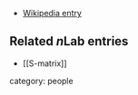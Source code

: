 

* [Wikipedia entry](http://en.wikipedia.org/wiki/Geoffrey_Chew)

## Related $n$Lab entries

* [[S-matrix]]

category: people
